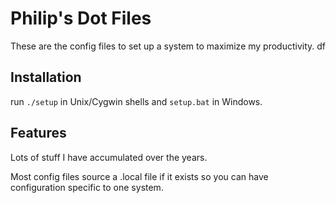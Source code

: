 # Philip's Dot Files
These are the config files to set up a system to maximize my productivity.  df

## Installation
run `./setup` in Unix/Cygwin shells and `setup.bat` in Windows.

## Features
Lots of stuff I have accumulated over the years.

Most config files source a .local file if it exists so you can have configuration specific to one system.
